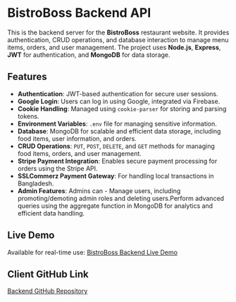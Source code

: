 # BistroBoss Backend API

This is the backend server for the **BistroBoss** restaurant website. It provides authentication, CRUD operations, and database interaction to manage menu items, orders, and user management. The project uses **Node.js**, **Express**, **JWT** for authentication, and **MongoDB** for data storage.

## Features

- **Authentication**: JWT-based authentication for secure user sessions.
- **Google Login**: Users can log in using Google, integrated via Firebase.
- **Cookie Handling**: Managed using `cookie-parser` for storing and parsing tokens.
- **Environment Variables**: `.env` file for managing sensitive information.
- **Database**: MongoDB for scalable and efficient data storage, including food items, user information, and orders.
- **CRUD Operations**: `PUT`, `POST`, `DELETE`, and `GET` methods for managing food items, orders, and user management.
- **Stripe Payment Integration**: Enables secure payment processing for orders using the Stripe API.
- **SSLCommerz Payment Gateway**: For handling local transactions in Bangladesh.
- **Admin Features**:  Admins can - Manage users, including promoting/demoting admin roles and deleting users.Perform advanced queries using the aggregate function in MongoDB for analytics and efficient data handling.

## Live Demo

Available for real-time use: [BistroBoss Backend Live Demo](https://bistro-boss-server-nine-jade.vercel.app)

## Client GitHub Link
[Backend GitHub Repository](https://github.com/IsmotaraDipty43/Resturant-Mangment-Client-Full-Stack)


